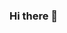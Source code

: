 ### Hi there 👋

<!--
**Richonapitupulu03/Richonapitupulu03** is a ✨ _special_ ✨ repository because its `README.md` (this file) appears on your GitHub profile.

Here are some ideas to get you started:

- 🔭 I’m currently working on job seeker
- 🌱 I’m currently learning JavaScript
- 👯 I’m looking to collaborate as Data Analyst
- 🤔 I’m looking for suggest for Rust Project Ideas
- 💬 Ask me about anything
- 📫 How to reach me: richonapitupulu2703@gmail.com
- 😄 Pronouns: ...
- ⚡ Fun fact: ...
-->
